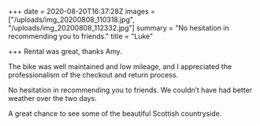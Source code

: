 +++
date = 2020-08-20T16:37:28Z
images = ["/uploads/img_20200808_110318.jpg", "/uploads/img_20200808_112332.jpg"]
summary = "No hesitation in recommending you to friends."
title = "Luke"

+++
Rental was great, thanks Amy.  

The bike was well maintained and low mileage, and I appreciated the professionalism of the checkout and return process.  

No hesitation in recommending you to friends.  We couldn’t have had better weather over the two days. 

A great chance to see some of the beautiful Scottish countryside.